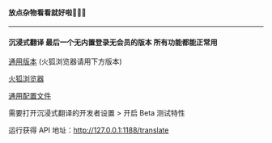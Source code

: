 #### 放点杂物看看就好啦🤣🤣🤣
----------
#### 沉浸式翻译 最后一个无内置登录无会员的版本 所有功能都能正常用

[通用版本](./chrome-immersive-translate-0.7.16.zip)  (火狐浏览器请用下方版本)

[火狐浏览器](./firefox-immersive-translate-0.7.16.zip)

[通用配置文件](./immersive-translate-config-2024-6-26_7-43-11.txt)

需要打开沉浸式翻译的开发者设置 > 开启 Beta 测试特性

运行获得 API 地址：http://127.0.0.1:1188/translate